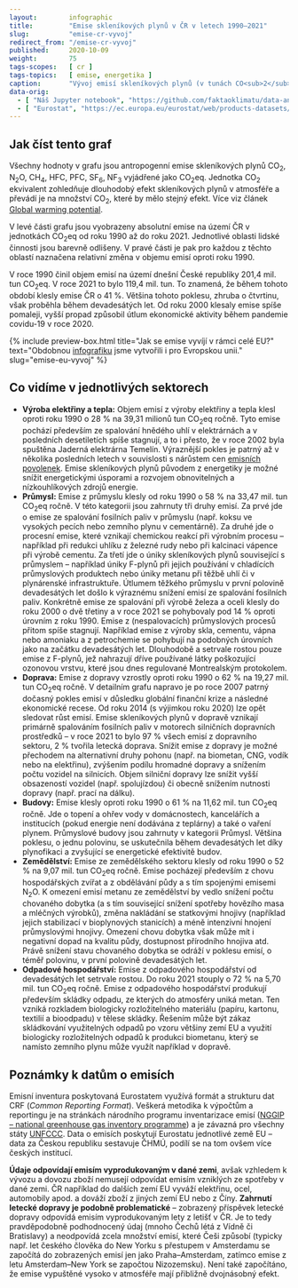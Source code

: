 ```yaml
---
layout:        infographic
title:         "Emise skleníkových plynů v ČR v letech 1990–2021"
slug:          "emise-cr-vyvoj"
redirect_from: "/emise-cr-vyvoj"
published:     2020-10-09
weight:        75
tags-scopes:   [ cr ]
tags-topics:   [ emise, energetika ]
caption:       "Vývoj emisí skleníkových plynů (v tunách CO<sub>2</sub> ekvivalentu) v ČR v jednotlivých sektorech lidské činnosti během let a jejich relativní změny. Od roku 1990, kdy dosahovaly 201,4 mil. tun CO<sub>2</sub>eq, klesly celkové emise ČR na 119,4 mil. tun CO<sub>2</sub>eq v roce 2021."
data-orig:
  - [ "Náš Jupyter notebook", "https://github.com/faktaoklimatu/data-analysis/blob/master/notebooks/emissions-over-time-eu.ipynb" ]
  - [ "Eurostat", "https://ec.europa.eu/eurostat/web/products-datasets/-/ENV_AIR_GGE" ]
---
```


## Jak číst tento graf

Všechny hodnoty v grafu jsou <glossary id="antropogennisklenikoveplyny">antropogenní emise</glossary> skleníkových plynů CO<sub>2</sub>, N<sub>2</sub>O, CH<sub>4</sub>, HFC, PFC, SF<sub>6</sub>, NF<sub>3</sub> vyjádřené jako <glossary id="co2eq">CO<sub>2</sub>eq</glossary>. Jednotka CO<sub>2</sub> ekvivalent zohledňuje dlouhodobý efekt skleníkových plynů v atmosféře a převádí je na množství CO<sub>2</sub>, které by mělo stejný efekt. Více viz článek [Global warming potential](https://en.wikipedia.org/wiki/Global_warming_potential).

V levé části grafu jsou vyobrazeny absolutní emise na území ČR v jednotkách CO<sub>2</sub>eq od roku 1990 až do roku 2021. Jednotlivé oblasti lidské činnosti jsou barevně odlišeny. V pravé části je pak pro každou z těchto oblastí naznačena relativní změna v objemu emisí oproti roku 1990.

V roce 1990 činil objem emisí na území dnešní České republiky 201,4 mil. tun CO<sub>2</sub>eq. V roce 2021 to bylo 119,4 mil. tun. To znamená, že během tohoto období klesly emise ČR o 41 %. Většina tohoto poklesu, zhruba o čtvrtinu, však proběhla během devadesátých let. Od roku 2000 klesaly emise spíše pomaleji, vyšší propad způsobil útlum ekonomické aktivity během pandemie covidu-19 v roce 2020.

{% include preview-box.html
    title="Jak se emise vyvíjí v rámci celé EU?"
    text="Obdobnou [infografiku](/infografiky/emise-eu-vyvoj) jsme vytvořili i pro Evropskou unii."
    slug="emise-eu-vyvoj"
%}

## Co vidíme v jednotlivých sektorech

* __Výroba elektřiny a tepla:__ Objem emisí z výroby elektřiny a tepla klesl oproti roku 1990 o 28 % na 39,31 milionů tun CO<sub>2</sub>eq ročně. Tyto emise pochází především ze spalování hnědého uhlí v elektrárnách a v posledních desetiletích spíše stagnují, a to i přesto, že v roce 2002 byla spuštěna Jaderná elektrárna Temelín. Výraznější pokles je patrný až v několika posledních letech v souvislosti s nárůstem cen [emisních povolenek](/explainery/emisni-povolenky-ets). Emise skleníkových plynů původem z energetiky je možné snížit energetickými úsporami a rozvojem obnovitelných a nízkouhlíkových zdrojů energie.
* __Průmysl:__ Emise z průmyslu klesly od roku 1990 o 58 % na 33,47 mil. tun CO<sub>2</sub>eq ročně. V této kategorii jsou zahrnuty tři druhy emisí. Za prvé jde o emise ze spalování fosilních paliv v průmyslu (např. koksu ve vysokých pecích nebo zemního plynu v cementárně). Za druhé jde o procesní emise, které vznikají chemickou reakcí při výrobním procesu – například při redukci uhlíku z železné rudy nebo při kalcinaci vápence při výrobě cementu. Za třetí jde o úniky skleníkových plynů související s průmyslem – například úniky F-plynů při jejich používání v chladících průmyslových produktech nebo úniky metanu při těžbě uhlí či v plynárenské infrastruktuře. Útlumem těžkého průmyslu v první polovině devadesátých let došlo k výraznému snížení emisí ze spalování fosilních paliv. Konkrétně emise ze spalování při výrobě železa a oceli klesly do roku 2000 o dvě třetiny a v roce 2021 se pohybovaly pod 14 % oproti úrovním z roku 1990. Emise z (nespalovacích) průmyslových procesů přitom spíše stagnují. Například emise z výroby skla, cementu, vápna nebo amoniaku a z petrochemie se pohybují na podobných úrovních jako na začátku devadesátých let. Dlouhodobě a setrvale rostou pouze emise z F-plynů, jež nahrazují dříve používané látky poškozující ozonovou vrstvu, které jsou dnes regulované Montrealským protokolem.
* __Doprava:__ Emise z dopravy vzrostly oproti roku 1990 o 62 % na 19,27 mil. tun CO<sub>2</sub>eq ročně. V detailním grafu napravo je po roce 2007 patrný dočasný pokles emisí v důsledku globální finanční krize a následné ekonomické recese. Od roku 2014 (s výjimkou roku 2020) lze opět sledovat růst emisí. Emise skleníkových plynů v dopravě vznikají primárně spalováním fosilních paliv v motorech silničních dopravních prostředků – v roce 2021 to bylo 97 % všech emisí z dopravního sektoru, 2 % tvořila letecká doprava. Snížit emise z dopravy je možné přechodem na alternativní druhy pohonu (např. na biometan, CNG, vodík nebo na elektřinu), zvýšením podílu hromadné dopravy a snížením počtu vozidel na silnicích. Objem silniční dopravy lze snížit vyšší obsazeností vozidel (např. spolujízdou) či obecně snížením nutnosti dopravy (např. prací na dálku).
* __Budovy:__ Emise klesly oproti roku 1990 o 61 % na 11,62 mil. tun CO<sub>2</sub>eq ročně. Jde o topení a ohřev vody v domácnostech, kancelářích a institucích (pokud energie není dodávána z teplárny) a také o vaření plynem. Průmyslové budovy jsou zahrnuty v kategorii Průmysl. Většina poklesu, o jednu polovinu, se uskutečnila během devadesátých let díky plynofikaci a zvyšující se energetické efektivitě budov.
* __Zemědělství:__ Emise ze zemědělského sektoru klesly od roku 1990 o 52 % na 9,07 mil. tun CO<sub>2</sub>eq ročně. Emise pocházejí především z chovu hospodářských zvířat a z obdělávání půdy a s tím spojenými emisemi N<sub>2</sub>O. K omezení emisí metanu ze zemědělství by vedlo snížení počtu chovaného dobytka (a s tím související snížení spotřeby hovězího masa a mléčných výrobků), změna nakládání se statkovými hnojivy (například jejich stabilizací v bioplynových stanicích) a méně intenzivní hnojení průmyslovými hnojivy. Omezení chovu dobytka však může mít i negativní dopad na kvalitu půdy, dostupnost přírodního hnojiva atd. Právě snížení stavu chovaného dobytka se odráží v poklesu emisí, o téměř polovinu, v první polovině devadesátých let.
* __Odpadové hospodářství:__ Emise z odpadového hospodářství od devadesátých let setrvale rostou. Do roku 2021 stouply o 72 % na 5,70 mil. tun CO<sub>2</sub>eq ročně. Emise z odpadového hospodářství produkují především skládky odpadu, ze kterých do atmosféry uniká metan. Ten vzniká rozkladem biologicky rozložitelného materiálu (papíru, kartonu, textilií a bioodpadu) v tělese skládky. Řešením může být zákaz skládkování využitelných odpadů po vzoru většiny zemí EU a využití biologicky rozložitelných odpadů k produkci biometanu, který se namísto zemního plynu může využít například v dopravě.

## Poznámky k datům o emisích

Emisní inventura poskytovaná Eurostatem využívá formát a strukturu dat CRF (_Common Reporting Format_). Veškerá metodika k výpočtům a reportingu je na stránkách národního programu inventarizace emisí ([NGGIP – national greenhouse gas inventory programme](https://www.ipcc-nggip.iges.or.jp/)) a je závazná pro všechny státy [UNFCCC](https://cs.wikipedia.org/wiki/R%C3%A1mcov%C3%A1_%C3%BAmluva_OSN_o_zm%C4%9Bn%C4%9B_klimatu). Data o emisích poskytují Eurostatu jednotlivé země EU – data za Českou republiku sestavuje ČHMÚ, podílí se na tom ovšem více českých institucí.

**Údaje odpovídají emisím vyprodukovaným v dané zemi**, avšak vzhledem k vývozu a dovozu zboží nemusejí odpovídat emisím vzniklých ze spotřeby v dané zemi. ČR například do dalších zemí EU vyváží elektřinu, ocel, automobily apod. a dováží zboží z jiných zemí EU nebo z Číny. **Zahrnutí letecké dopravy je podobně problematické** – zobrazený příspěvek letecké dopravy odpovídá emisím vyprodukovaným lety z letišť v ČR. Je to tedy pravděpodobně podhodnocený údaj (mnoho Čechů létá z Vídně či Bratislavy) a neodpovídá zcela množství emisí, které Češi způsobí (typicky např. let českého člověka do New Yorku s přestupem v Amsterdamu se započítá do zobrazených emisí jen jako Praha–Amsterdam, zatímco emise z letu Amsterdam–New York se započtou Nizozemsku). Není také započítáno, že emise vypuštěné vysoko v atmosféře mají přibližně dvojnásobný efekt.
